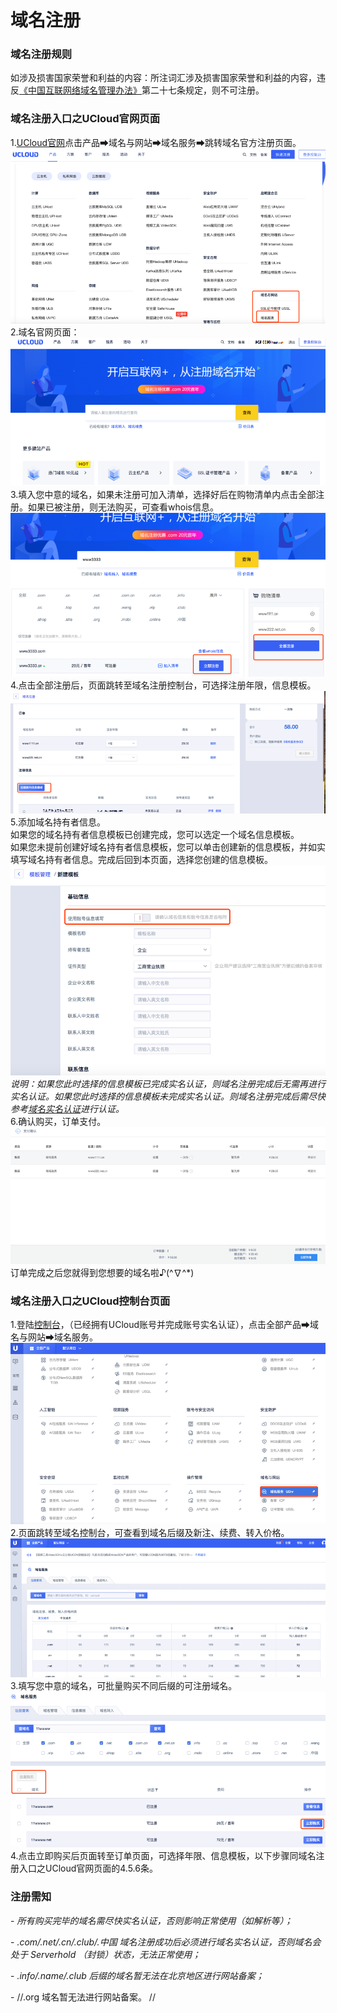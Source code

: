 

# 域名注册

### 域名注册规则

如涉及损害国家荣誉和利益的内容：所注词汇涉及损害国家荣誉和利益的内容，违反[《中国互联网络域名管理办法》](http://www.miit.gov.cn/n1146295/n1146557/n1146624/c3554612/content.html)第二十七条规定，则不可注册。

### 域名注册入口之UCloud官网页面

1\.[UCloud官网](https://www.ucloud.cn/)点击产品➡域名与网站➡域名服务➡跳转域名官方注册页面。  
![](/images/operate/图片_1.png)  
2.域名官网页面：  
![](/images/operate/图片_2.png)  
3.填入您中意的域名，如果未注册可加入清单，选择好后在购物清单内点击全部注册。如果已被注册，则无法购买，可查看whois信息。  
![](/images/operate/图片_3.png)  
4.点击全部注册后，页面跳转至域名注册控制台，可选择注册年限，信息模板。  
![](/images/operate/图片_4.png)  
5.添加域名持有者信息。  
如果您的域名持有者信息模板已创建完成，您可以选定一个域名信息模板。  
如果您未提前创建好域名持有者信息模板，您可以单击创建新的信息模板，并如实填写域名持有者信息。完成后回到本页面，选择您创建的信息模板。  
![](/images/operate/图片_5.png)  
*说明：如果您此时选择的信息模板已完成实名认证，则域名注册完成后无需再进行实名认证。如果您此时选择的信息模板未完成实名认证。则域名注册完成后需尽快参考[域名实名认证](https://docs.ucloud.cn/udnr/certification/personal)进行认证。*  
6.确认购买，订单支付。  
![](/images/operate/图片_6.png)  
订单完成之后您就得到您想要的域名啦♪(^∇^\*)

### 域名注册入口之UCloud控制台页面

1.登陆[控制台](https://console.ucloud.cn/udnr/registerInquire)，（已经拥有UCloud账号并完成账号实名认证），点击全部产品➡域名与网站➡域名服务。  
![](/images/operate/图片0_1.png)  
2.页面跳转至域名控制台，可查看到域名后缀及新注、续费、转入价格。  
![](/images/operate/图片0_2.png)  
3.填写您中意的域名，可批量购买不同后缀的可注册域名。  
![](/images/operate/图片_03.png)  
4.点击立即购买后页面转至订单页面，可选择年限、信息模板，以下步骤同域名注册入口之UCloud官网页面的4.5.6条。

### 注册需知

\- *所有购买完毕的域名需尽快实名认证，否则影响正常使用（如解析等）；*

\- *.com/.net/.cn/.club/.中国 域名注册成功后必须进行域名实名认证，否则域名会处于 Serverhold
（封锁）状态，无法正常使用；*

\- *.info/.name/.club 后缀的域名暂无法在北京地区进行网站备案；*

\- //.org 域名暂无法进行网站备案。 //
